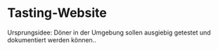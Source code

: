 # Tasting-Website

Ursprungsidee: Döner in der Umgebung sollen ausgiebig getestet und dokumentiert werden können..

